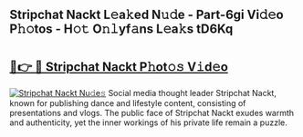 ## Stripchat Nackt L𝚎a𝚔ed N𝚞𝚍e - Part-6gi Vi𝚍𝚎o P𝚑𝚘tos - H𝚘𝚝 O𝚗𝚕yf𝚊ns L𝚎a𝚔s tD6Kq

# <h2><a href="http://kfe4fqh.oniu.top/?m=Stripchat+Nackt">🔗👉 🔴 Stripchat Nackt P𝚑ot𝚘𝚜 V𝚒d𝚎o</a></h2>

[![Stripchat Nackt Nu𝚍e𝚜](https://i.imgur.com/0qMVB7G.gif)](http://kfe4fqh.oniu.top/?m=Stripchat+Nackt)
Social media thought leader Stripchat Nackt, known for publishing dance and lifestyle content, consisting of presentations and vlogs. The public face of Stripchat Nackt exudes warmth and authenticity, yet the inner workings of his private life remain a puzzle.  
